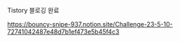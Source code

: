 
Tistory 블로깅 완료  

https://bouncy-snipe-937.notion.site/Challenge-23-5-10-72741042487e48d7b1ef473e5b45f4c3
